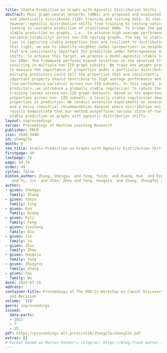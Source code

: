 ```yaml
---
title: Stable Prediction on Graphs with Agnostic Distribution Shifts
abstract: Most graph neural networks (GNNs) are proposed and evaluated under independent
  and identically distributed (IID) training and testing data. In real-world applications,
  however, agnostic distribution shifts from training to testing naturally exist,
  leading to unstable prediction of traditional GNNs. To bridge the gap, we pursue
  stable prediction on graphs, i.e., to achieve high average performance and low performance
  variance (stability) across non-IID testing graphs. The key to stable prediction
  lies in capturing stable properties that are resilient to distribution shifts. In
  this light, we aim to identify neighbor nodes (properties) in neighborhood aggregation
  that are consistently important for prediction under heterogeneous distribution
  shifts. To achieve this target, we propose a model-agnostic stable learning framework
  for GNNs. The framework performs biased selection on the observed training graph,
  resulting in multiple non-IID graph subsets. We train one weight predictor per subset
  to measure the importance of properties under a particular distribution shift, and
  multiple predictors could tell the properties that are consistently important. An
  important property should contribute to high average performance and also stability
  (low performance variance) across non-IID subsets. In this regard, in training importance
  predictors, we introduce a globally stable regularizer to reduce the variance of
  training losses across non-IID graph datasets. Based on the importance weights of
  properties across non- IID subsets, a locally stable regularizer down-weights unstable
  properties in prediction. We conduct extensive experiments on several graph benchmarks
  and a noisy industrial recommendation dataset where distribution shifts exist. The
  results demonstrate that our method outperforms various state-of-the-art GNNs for
  stable prediction on graphs with agnostic distribution shifts.
layout: inproceedings
series: Proceedings of Machine Learning Research
publisher: PMLR
issn: 2640-3498
id: zhang23a
month: 0
tex_title: Stable Prediction on Graphs with Agnostic Distribution Shifts
firstpage: 49
lastpage: 74
page: 49-74
order: 49
cycles: false
bibtex_author: Zhang, Shengyu  and Tong, Yunze  and Kuang, Kun  and Feng, Fuli and Qiu, Jiezhong
   and Yu, Jin  and Zhao, Zhou and Yang, Hongxia  and Zhang, Zhongfei and Wu, Fei
author:
- given: Shengyu
  family: Zhang
- given: Yunze
  family: Tong
- given: Kun
  family: Kuang
- given: Fuli
  family: Feng
- given: Jiezhong
  family: Qiu
- given: Jin
  family: Yu
- given: Zhou
  family: Zhao
- given: Hongxia
  family: Yang
- given: Zhongfei
  family: Zhang
- given: Fei
  family: Wu
date: 2023-07-25
address:
container-title: Proceedings of The KDD'23 Workshop on Causal Discovery, Prediction
  and Decision
volume: '218'
genre: inproceedings
issued:
  date-parts:
  - 2023
  - 7
  - 25
pdf: https://proceedings.mlr.press/v218/zhang23a/zhang23a.pdf
extras: []
# Format based on Martin Fenner's citeproc: https://blog.front-matter.io/posts/citeproc-yaml-for-bibliographies/
---
```

